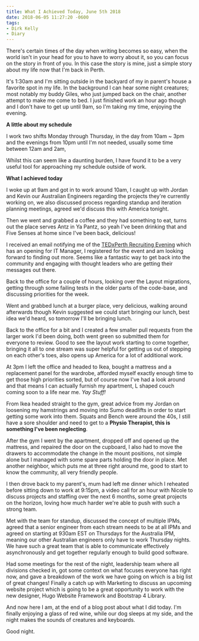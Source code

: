 ```yaml
---
title: What I Achieved Today, June 5th 2018
date: 2018-06-05 11:27:20 -0600
tags:
- Dirk Kelly
- Diary
---
```


There's certain times of the day when writing becomes so easy, when the world isn't in your head for you to have to worry about it, so you can focus on the story in front of you. In this case the story is mine, just a simple story about my life now that I'm back in Perth.

It's 1:30am and I'm sitting outside in the backyard of my in parent's house a favorite spot in my life. In the background I can hear some night creatures; most notably my buddy Giles, who just jumped back on the chair, another attempt to make me come to bed. I just finished work an hour ago though and I don't have to get up until 9am, so I'm taking my time, enjoying the evening.

**A little about my schedule**

I work two shifts Monday through Thursday, in the day from 10am \~ 3pm and the evenings from 10pm until I'm not needed, usually some time between 12am and 2am,

Whilst this can seem like a daunting burden, I have found it to be a very useful tool for approaching my schedule outside of work.

**What I achieved today**

I woke up at 9am and got in to work around 10am, I caught up with Jordan and Kevin our Australian Engineers regarding the projects they're currently working on, we also discussed process regarding standup and iteration planning meetings, agreed we'd discuss this with America tonight.

Then we went and grabbed a coffee and they had something to eat, turns out the place serves Antz in Ya Pantz, so yeah I've been drinking that and Five Senses at home since I've been back, delicious!

I received an email notifying me of the [TEDxPerth Recruiting Evening](https://www.eventbrite.com.au/register?orderid=dfe262c0686911e88b950a39556d7ec2&client_token=273c945ea55b4a038347c6a872fcbdc9&eid=46459671127) which has an opening for IT Manager, I registered for the event and am looking forward to finding out more. Seems like a fantastic way to get back into the community and engaging with thought leaders who are getting their messages out there.

Back to the office for a couple of hours, looking over the Layout migrations, getting through some failing tests in the older parts of the code-base, and discussing priorities for the week.

Went and grabbed lunch at a burger place, very delicious, walking around afterwards though Kevin suggested we could start bringing our lunch, best idea we'd heard, so tomorrow I'll be bringing lunch.

Back to the office for a bit and I created a few smaller pull requests from the larger work I'd been doing, both went green so submitted them for everyone to review. Good to see the layout work starting to come together, bringing it all to one stream was super helpful for getting us out of stepping on each other's toes, also opens up America for a lot of additional work.

At 3pm I left the office and headed to Ikea, bought a mattress and a replacement panel for the wardrobe, afforded myself exactly enough time to get those high priorities sorted, but of course now I've had a look around and that means I can actually furnish my apartment, L shaped couch coming soon to a life near me. _Yay Stuff!_

From Ikea headed straight to the gym, great advice from my Jordan on loosening my hamstrings and moving into Sumo deadlifts in order to start getting some work into them. Squats and Bench were around the 40s, I still have a sore shoulder and need to get to a **Physio Therapist, this is something I've been neglecting**.

After the gym I went by the apartment, dropped off and opened up the mattress, and repaired the door on the cupboard, I also had to move the drawers to accommodate the change in the mount positions, not simple alone but I managed with some spare parts holding the door in place. Met another neighbor, which puts me at three right around me, good to start to know the community, all very friendly people.

I then drove back to my parent's, mum had left me dinner which I reheated before sitting down to work at 9:15pm, a video call for an hour with Nicole to discuss projects and staffing over the next 6 months, some great projects on the horizon, loving how much harder we're able to push with such a strong team.

Met with the team for standup, discussed the concept of multiple IPMs, agreed that a senior engineer from each stream needs to be at all IPMs and agreed on starting at 930am EST on Thursdays for the Australia IPM, meaning our other Australian engineers only have to work Thursday nights. We have such a great team that is able to communicate effectively asynchronously and get together regularly enough to build good software.

Had some meetings for the rest of the night, leadership team where all divisions checked in, got some context on what focuses everyone has right now, and gave a breakdown of the work we have going on which is a big list of great changes! Finally a catch up with Marketing to discuss an upcoming website project which is going to be a great opportunity to work with the new designer, Hugo Website Framework and Bootstrap 4 Library.

And now here I am, at the end of a blog post about what I did today. I'm finally enjoying a glass of red wine, while our dog sleeps at my side, and the night makes the sounds of creatures and keyboards.

Good night.
